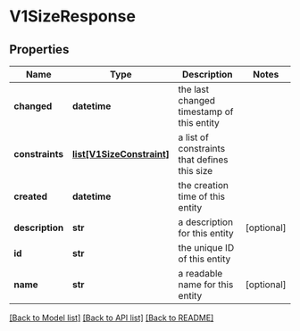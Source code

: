 # V1SizeResponse

## Properties
Name | Type | Description | Notes
------------ | ------------- | ------------- | -------------
**changed** | **datetime** | the last changed timestamp of this entity | 
**constraints** | [**list[V1SizeConstraint]**](V1SizeConstraint.md) | a list of constraints that defines this size | 
**created** | **datetime** | the creation time of this entity | 
**description** | **str** | a description for this entity | [optional] 
**id** | **str** | the unique ID of this entity | 
**name** | **str** | a readable name for this entity | [optional] 

[[Back to Model list]](../README.md#documentation-for-models) [[Back to API list]](../README.md#documentation-for-api-endpoints) [[Back to README]](../README.md)


